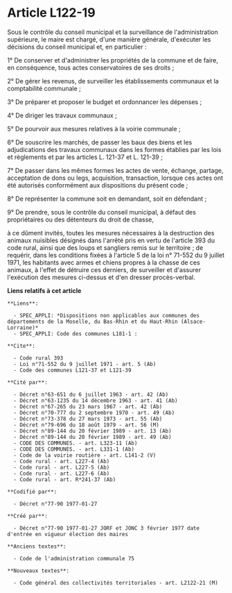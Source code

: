 # Article L122-19

Sous le contrôle du conseil municipal et la surveillance de l'administration supérieure, le maire est chargé, d'une manière
générale, d'exécuter les décisions du conseil municipal et, en particulier :

1° De conserver et d'administrer les propriétés de la commune et de faire, en conséquence, tous actes conservatoires de ses
droits ; 

2° De gérer les revenus, de surveiller les établissements communaux et la comptabilité communale ; 

3° De préparer et proposer le budget et ordonnancer les dépenses ; 

4° De diriger les travaux communaux ; 

5° De pourvoir aux mesures relatives à la voirie communale ; 

6° De souscrire les marchés, de passer les baux des biens et les adjudications des travaux communaux dans les formes établies
par les lois et règlements et par les articles L. 121-37 et L. 121-39 ; 

7° De passer dans les mêmes formes les actes de vente, échange, partage, acceptation de dons ou legs, acquisition,
transaction, lorsque ces actes ont été autorisés conformément aux dispositions du présent code ; 

8° De représenter la commune soit en demandant, soit en défendant ; 

9° De prendre, sous le contrôle du conseil municipal, à défaut des propriétaires ou des détenteurs du droit de chasse,

à ce dûment invités, toutes les mesures nécessaires à la destruction des animaux nuisibles désignés dans l'arrêté pris en
vertu de l'article 393 du code rural, ainsi que des loups et sangliers remis sur le territoire ; de requérir, dans les
conditions fixées à l'article 5 de la loi n° 71-552 du 9 juillet 1971, les habitants avec armes et chiens propres à la chasse
de ces animaux, à l'effet de détruire ces derniers, de surveiller et d'assurer l'exécution des mesures ci-dessus et d'en
dresser procès-verbal.

**Liens relatifs à cet article**

	**Liens**:

	  - SPEC_APPLI: *Dispositions non applicables aux communes des départements de la Moselle, du Bas-Rhin et du Haut-Rhin (Alsace-Lorraine)*
	  - SPEC_APPLI: Code des communes L181-1 :

	**Cite**:

	  - Code rural 393
	  - Loi n°71-552 du 9 juillet 1971 - art. 5 (Ab)
	  - Code des communes L121-37 et L121-39

	**Cité par**:

	  - Décret n°63-651 du 6 juillet 1963 - art. 42 (Ab)
	  - Décret n°63-1235 du 14 décembre 1963 - art. 41 (Ab)
	  - Décret n°67-265 du 23 mars 1967 - art. 42 (Ab)
	  - Décret n°70-777 du 2 septembre 1970 - art. 49 (Ab)
	  - Décret n°73-378 du 27 mars 1973 - art. 55 (Ab)
	  - Décret n°79-696 du 18 août 1979 - art. 56 (M)
	  - Décret n°89-144 du 20 février 1989 - art. 13 (Ab)
	  - Décret n°89-144 du 20 février 1989 - art. 49 (Ab)
	  - CODE DES COMMUNES. - art. L323-11 (Ab)
	  - CODE DES COMMUNES. - art. L331-1 (Ab)
	  - Code de la voirie routière - art. L141-2 (V)
	  - Code rural - art. L227-4 (Ab)
	  - Code rural - art. L227-5 (Ab)
	  - Code rural - art. L227-6 (Ab)
	  - Code rural - art. R*241-37 (Ab)

	**Codifié par**:

	  - Décret n°77-90 1977-01-27

	**Créé par**:

	  - Décret n°77-90 1977-01-27 JORF et JONC 3 février 1977 date d'entrée en vigueur élection des maires

	**Anciens textes**:

	  - Code de l'administration communale 75

	**Nouveaux textes**:

	  - Code général des collectivités territoriales - art. L2122-21 (M)
